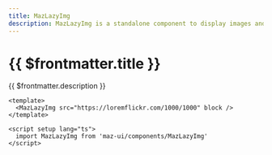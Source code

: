 ```yaml
---
title: MazLazyImg
description: MazLazyImg is a standalone component to display images and svgs with lazy loading
---
```


# {{ $frontmatter.title }}

{{ $frontmatter.description }}

<!--@include: ./../.vitepress/mixins/getting-started.md-->

<MazLazyImg src="https://loremflickr.com/1000/1000" block />

```vue
<template>
  <MazLazyImg src="https://loremflickr.com/1000/1000" block />
</template>

<script setup lang="ts">
  import MazLazyImg from 'maz-ui/components/MazLazyImg'
</script>
```

<!--@include: ./../.vitepress/generated-docs/maz-lazy-img.doc.md-->
